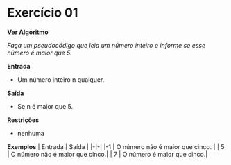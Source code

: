 # Exercício 01

[**Ver Algoritmo**](Algoritmo01.md)

*Faça um pseudocódigo que leia um número inteiro e informe se esse número é maior que 5.*

**Entrada**

- Um número inteiro n qualquer.

**Saída**

- Se n é maior que 5.

**Restrições**

- nenhuma

**Exemplos**
| Entrada | Saída |
|-|-|
|-1 | O número não é maior que cinco. |
| 5 | O número não é maior que cinco.|
| 7 | O número é maior que cinco.|